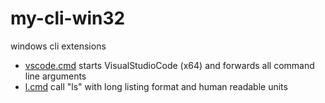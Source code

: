 # my-cli-win32

windows cli extensions

- [vscode.cmd](https://github.com/dodjango/my-cli-win32/blob/master/vscode.cmd) starts VisualStudioCode (x64) and forwards all command line arguments
- [l.cmd](https://github.com/dodjango/my-cli-win32/blob/master/l.cmd)  call "ls" with long listing format and human readable units